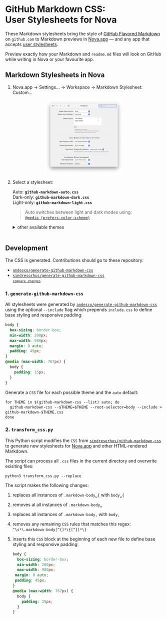 # GitHub Markdown CSS: <br />User Stylesheets for Nova

These Markdown stylesheets bring the style of [GitHub Flavored Markdown][gfm] on `github.com` to Markdown previews in [Nova.app](https://nova.app) — and any app that accepts [user stylesheets][mozilla-user].

Preview exactly how your Markdown and `readme.md` files will look on GitHub while writing in Nova or your favourite app.

## Markdown Stylesheets in Nova

1. Nova.app → Settings… → Workspace → Markdown Stylesheet: Custom…

<!---- ![Nova Settings](nova-settings.png) ---->

<p align="center">
	<a href="nova-settings.png"><img src="nova-settings.png" width="50%"></a>
</p>

2. Select a stylesheet:

   Auto: **`github-markdown-auto.css`** \
   Dark-only: **`github-markdown-dark.css`** \
   Light-only: **`github-markdown-light.css`**

   > Auto switches between light and dark modes using: \
    > [`@media (prefers-color-scheme)`][mozilla-media]
   
   <details><summary>other available themes<br />&nbsp;</summary>
   
   Dark Colorblind High Contrast: `github-markdown-dark_colorblind_high_contrascss` \
   Dark Colorblind: `github-markdown-dark_colorblind.css` \
   Dark Dimmed High Contrast: `github-markdown-dark_dimmed_high_contrast.css` \
   Dark Dimmed: `github-markdown-dark_dimmed.css` \
   Dark High Contrast: `github-markdown-dark_high_contrast.css` \
   Dark Tritanopia High Contrast: `github-markdown-dark_tritanopia_high_contrascss` \
   Dark Tritanopia: `github-markdown-dark_tritanopia.css` \
   Light Colorblind High Contrast: `github-markdown-light_colorblind_high_contrt.css` \
   Light Colorblind: `github-markdown-light_colorblind.css` \
   Light High Contrast: `github-markdown-light_high_contrast.css` \
   Light Tritanopia High Contrast: `github-markdown-light_tritanopia_high_contrt.css` \
   Light Tritanopia: `github-markdown-light_tritanopia.css`
   
   </details>

## Development

The CSS is generated. Contributions should go to these repository:
- [`andesco/generate-github-markdown-css`][andesco]
- [`sindresorhus/generate-github-markdown-css`][sindresorhus] \
   <small>[`compare changes`][diff]</small>

### 1. `generate-github-markdown-css`

All stylesheets were generated by [`andesco/generate-github-markdown-css`](https://github.com/andesco/generate-github-markdown-css) using the optional `--include` flag which prepends `include.css` to define base styling and responsive padding:

   ```CSS include.css
   body {
     box-sizing: border-box;
     min-width: 200px;
     max-width: 980px;
	 margin: 0 auto;
	 padding: 45px;
   }
   @media (max-width: 767px) {
     body {
       padding: 15px;
     }
   }
   ```

Generate a `CSS` file for each possible theme and the `auto` default:

```
for THEME in $(github-markdown-css --list) auto; do
  github-markdown-css --$THEME=$THEME --root-selector=body --include > github-markdown-$THEME.css
done
```

### 2. `transform_css.py`

This Python script modifies the `CSS` from [`sindresorhus/github-markdown-css`](https://github.com/sindresorhus/github-markdown-css) to generate new stylesheets for [Nova.app](https://nova.app) and other HTML-rendered Markdown.

The script can process all `.css` files in the current directory and overwrite exisiting files:
```
python3 transform_css.py --replace
```

The script makes the following changes:

1.  replaces all instances of `.markdown-body␣{` with `body␣{`
2.  removes al all instances of `.markdown-body␣`
3.  replaces all instances of `.markdown-body,` with `body,`
4.	removes any remaining `CSS` rules that matches this regex: \
`^\s*\.markdown-body[^{]*\{[^}]*\}`
5. inserts this `CSS` block at the beginning of each new file to define base styling and responsive padding:

   ```CSS
   body {
     box-sizing: border-box;
     min-width: 200px;
     max-width: 980px;
    margin: 0 auto;
    padding: 45px;
   }
   @media (max-width: 767px) {
     body {
       padding: 15px;
     }
   }
   ```

[gfm]: https://docs.github.com/en/get-started/writing-on-github/getting-started-with-writing-and-formatting-on-github/basic-writing-and-formatting-syntax
[mozilla-user]: https://developer.mozilla.org/en-US/docs/Web/CSS/CSS_cascade/Cascade#user_stylesheets
[mozilla-media]: https://developer.mozilla.org/docs/Web/CSS/@media/prefers-color-scheme
[andesco]: https://github.com/andesco/generate-github-markdown-css
[sindresorhus]: https://github.com/sindresorhus/generate-github-markdown-css
[diff]: https://github.com/sindresorhus/generate-github-markdown-css/compare/main...andesco:generate-github-markdown-css:main